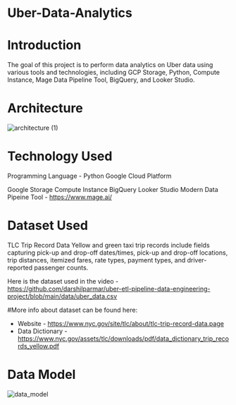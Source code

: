 # Uber-Data-Analytics

# Introduction
The goal of this project is to perform data analytics on Uber data using various tools and technologies, including GCP Storage, Python, Compute Instance, Mage Data Pipeline Tool, BigQuery, and Looker Studio.
# Architecture
![architecture (1)](https://github.com/Akshathapatil1998/Uber-Data-Analytics/assets/71171604/82081f8a-1424-433e-86b0-acb97f170e5f)

# Technology Used
Programming Language - Python
Google Cloud Platform

Google Storage
Compute Instance
BigQuery
Looker Studio
Modern Data Pipeine Tool - https://www.mage.ai/

# Dataset Used
TLC Trip Record Data Yellow and green taxi trip records include fields capturing pick-up and drop-off dates/times, pick-up and drop-off locations, trip distances, itemized fares, rate types, payment types, and driver-reported passenger counts.

Here is the dataset used in the video - https://github.com/darshilparmar/uber-etl-pipeline-data-engineering-project/blob/main/data/uber_data.csv

#More info about dataset can be found here:

- Website - https://www.nyc.gov/site/tlc/about/tlc-trip-record-data.page
- Data Dictionary - https://www.nyc.gov/assets/tlc/downloads/pdf/data_dictionary_trip_records_yellow.pdf
  
# Data Model

![data_model](https://github.com/Akshathapatil1998/Uber-Data-Analytics/assets/71171604/2840193a-7838-433b-9967-07d78f091d70)

